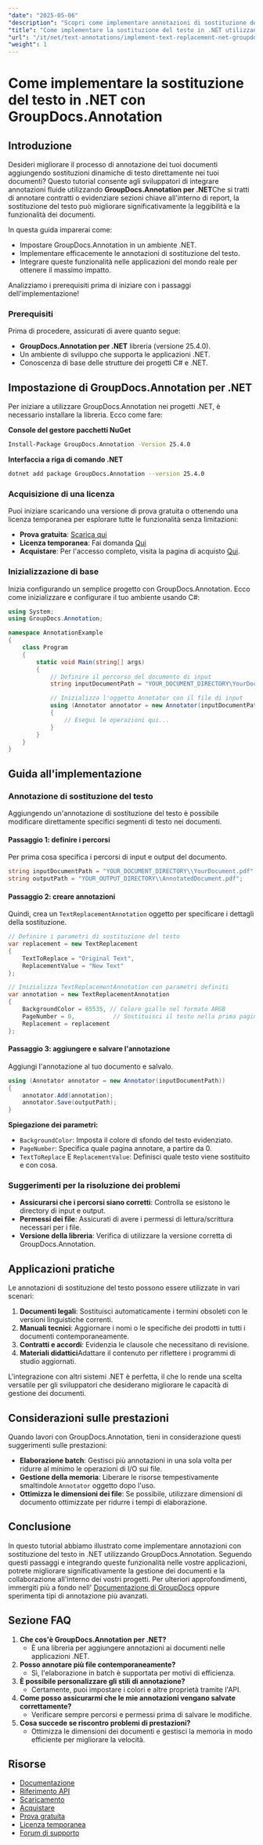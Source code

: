 ```yaml
---
"date": "2025-05-06"
"description": "Scopri come implementare annotazioni di sostituzione del testo nelle tue applicazioni .NET utilizzando GroupDocs.Annotation. Migliora la leggibilità e la funzionalità dei documenti senza sforzo."
"title": "Come implementare la sostituzione del testo in .NET utilizzando GroupDocs.Annotation per un'annotazione efficiente dei documenti"
"url": "/it/net/text-annotations/implement-text-replacement-net-groupdocs-annotation/"
"weight": 1
---
```


# Come implementare la sostituzione del testo in .NET con GroupDocs.Annotation
## Introduzione
Desideri migliorare il processo di annotazione dei tuoi documenti aggiungendo sostituzioni dinamiche di testo direttamente nei tuoi documenti? Questo tutorial consente agli sviluppatori di integrare annotazioni fluide utilizzando **GroupDocs.Annotation per .NET**Che si tratti di annotare contratti o evidenziare sezioni chiave all'interno di report, la sostituzione del testo può migliorare significativamente la leggibilità e la funzionalità dei documenti.

In questa guida imparerai come:
- Impostare GroupDocs.Annotation in un ambiente .NET.
- Implementare efficacemente le annotazioni di sostituzione del testo.
- Integrare queste funzionalità nelle applicazioni del mondo reale per ottenere il massimo impatto.

Analizziamo i prerequisiti prima di iniziare con i passaggi dell'implementazione!

### Prerequisiti
Prima di procedere, assicurati di avere quanto segue:
- **GroupDocs.Annotation per .NET** libreria (versione 25.4.0).
- Un ambiente di sviluppo che supporta le applicazioni .NET.
- Conoscenza di base delle strutture dei progetti C# e .NET.

## Impostazione di GroupDocs.Annotation per .NET
Per iniziare a utilizzare GroupDocs.Annotation nei progetti .NET, è necessario installare la libreria. Ecco come fare:

**Console del gestore pacchetti NuGet**
```bash
Install-Package GroupDocs.Annotation -Version 25.4.0
```

**Interfaccia a riga di comando .NET**
```bash
dotnet add package GroupDocs.Annotation --version 25.4.0
```

### Acquisizione di una licenza
Puoi iniziare scaricando una versione di prova gratuita o ottenendo una licenza temporanea per esplorare tutte le funzionalità senza limitazioni:
- **Prova gratuita**: [Scarica qui](https://releases.groupdocs.com/annotation/net/)
- **Licenza temporanea**: Fai domanda [Qui](https://purchase.groupdocs.com/temporary-license/)
- **Acquistare**: Per l'accesso completo, visita la pagina di acquisto [Qui](https://purchase.groupdocs.com/buy).

### Inizializzazione di base
Inizia configurando un semplice progetto con GroupDocs.Annotation. Ecco come inizializzare e configurare il tuo ambiente usando C#:

```csharp
using System;
using GroupDocs.Annotation;

namespace AnnotationExample
{
    class Program
    {
        static void Main(string[] args)
        {
            // Definire il percorso del documento di input
            string inputDocumentPath = "YOUR_DOCUMENT_DIRECTORY\YourDocument.pdf";

            // Inizializza l'oggetto Annotator con il file di input
            using (Annotator annotator = new Annotator(inputDocumentPath))
            {
                // Esegui le operazioni qui...
            }
        }
    }
}
```

## Guida all'implementazione
### Annotazione di sostituzione del testo
Aggiungendo un'annotazione di sostituzione del testo è possibile modificare direttamente specifici segmenti di testo nei documenti.

#### Passaggio 1: definire i percorsi
Per prima cosa specifica i percorsi di input e output del documento.

```csharp
string inputDocumentPath = "YOUR_DOCUMENT_DIRECTORY\\YourDocument.pdf";
string outputPath = "YOUR_OUTPUT_DIRECTORY\\AnnotatedDocument.pdf";
```

#### Passaggio 2: creare annotazioni
Quindi, crea un `TextReplacementAnnotation` oggetto per specificare i dettagli della sostituzione.

```csharp
// Definire i parametri di sostituzione del testo
var replacement = new TextReplacement
{
    TextToReplace = "Original Text",
    ReplacementValue = "New Text"
};

// Inizializza TextReplacementAnnotation con parametri definiti
var annotation = new TextReplacementAnnotation
{
    BackgroundColor = 65535, // Colore giallo nel formato ARGB
    PageNumber = 0,           // Sostituisci il testo nella prima pagina
    Replacement = replacement
};
```

#### Passaggio 3: aggiungere e salvare l'annotazione
Aggiungi l'annotazione al tuo documento e salvalo.

```csharp
using (Annotator annotator = new Annotator(inputDocumentPath))
{
    annotator.Add(annotation);
    annotator.Save(outputPath);
}
```
**Spiegazione dei parametri:**
- `BackgroundColor`: Imposta il colore di sfondo del testo evidenziato.
- `PageNumber`: Specifica quale pagina annotare, a partire da 0.
- `TextToReplace` E `ReplacementValue`: Definisci quale testo viene sostituito e con cosa.

### Suggerimenti per la risoluzione dei problemi
- **Assicurarsi che i percorsi siano corretti**: Controlla se esistono le directory di input e output.
- **Permessi dei file**: Assicurati di avere i permessi di lettura/scrittura necessari per i file.
- **Versione della libreria**: Verifica di utilizzare la versione corretta di GroupDocs.Annotation.

## Applicazioni pratiche
Le annotazioni di sostituzione del testo possono essere utilizzate in vari scenari:
1. **Documenti legali**: Sostituisci automaticamente i termini obsoleti con le versioni linguistiche correnti.
2. **Manuali tecnici**: Aggiornare i nomi o le specifiche dei prodotti in tutti i documenti contemporaneamente.
3. **Contratti e accordi**: Evidenzia le clausole che necessitano di revisione.
4. **Materiali didattici**Adattare il contenuto per riflettere i programmi di studio aggiornati.

L'integrazione con altri sistemi .NET è perfetta, il che lo rende una scelta versatile per gli sviluppatori che desiderano migliorare le capacità di gestione dei documenti.

## Considerazioni sulle prestazioni
Quando lavori con GroupDocs.Annotation, tieni in considerazione questi suggerimenti sulle prestazioni:
- **Elaborazione batch**: Gestisci più annotazioni in una sola volta per ridurre al minimo le operazioni di I/O sui file.
- **Gestione della memoria**: Liberare le risorse tempestivamente smaltindole `Annotator` oggetto dopo l'uso.
- **Ottimizza le dimensioni dei file**: Se possibile, utilizzare dimensioni di documento ottimizzate per ridurre i tempi di elaborazione.

## Conclusione
In questo tutorial abbiamo illustrato come implementare annotazioni con sostituzione del testo in .NET utilizzando GroupDocs.Annotation. Seguendo questi passaggi e integrando queste funzionalità nelle vostre applicazioni, potrete migliorare significativamente la gestione dei documenti e la collaborazione all'interno dei vostri progetti. 
Per ulteriori approfondimenti, immergiti più a fondo nell' [Documentazione di GroupDocs](https://docs.groupdocs.com/annotation/net/) oppure sperimenta tipi di annotazione più avanzati.

## Sezione FAQ
1. **Che cos'è GroupDocs.Annotation per .NET?**
   - È una libreria per aggiungere annotazioni ai documenti nelle applicazioni .NET.
2. **Posso annotare più file contemporaneamente?**
   - Sì, l'elaborazione in batch è supportata per motivi di efficienza.
3. **È possibile personalizzare gli stili di annotazione?**
   - Certamente, puoi impostare i colori e altre proprietà tramite l'API.
4. **Come posso assicurarmi che le mie annotazioni vengano salvate correttamente?**
   - Verificare sempre percorsi e permessi prima di salvare le modifiche.
5. **Cosa succede se riscontro problemi di prestazioni?**
   - Ottimizza le dimensioni dei documenti e gestisci la memoria in modo efficiente per migliorare la velocità.

## Risorse
- [Documentazione](https://docs.groupdocs.com/annotation/net/)
- [Riferimento API](https://reference.groupdocs.com/annotation/net/)
- [Scaricamento](https://releases.groupdocs.com/annotation/net/)
- [Acquistare](https://purchase.groupdocs.com/buy)
- [Prova gratuita](https://releases.groupdocs.com/annotation/net/)
- [Licenza temporanea](https://purchase.groupdocs.com/temporary-license/)
- [Forum di supporto](https://forum.groupdocs.com/c/annotation/)